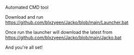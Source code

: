 Automated CMD tool

Download and run https://github.com/blxzyeen/Jacko/blob/main/Launcher.bat

Once run the launcher will download the latest from https://github.com/blxzyeen/Jacko/blob/main/Jacko.bat

And you're all set!
